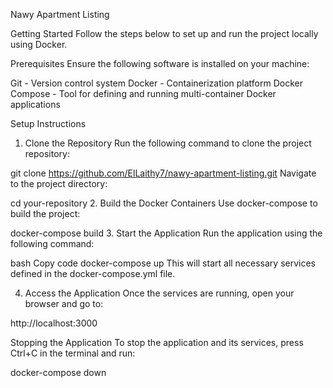 Nawy Apartment Listing

Getting Started
Follow the steps below to set up and run the project locally using Docker.

Prerequisites
Ensure the following software is installed on your machine:

Git - Version control system
Docker - Containerization platform
Docker Compose - Tool for defining and running multi-container Docker applications

Setup Instructions
1. Clone the Repository
Run the following command to clone the project repository:

git clone https://github.com/ElLaithy7/nawy-apartment-listing.git
Navigate to the project directory:

cd your-repository
2. Build the Docker Containers
Use docker-compose to build the project:

docker-compose build
3. Start the Application
Run the application using the following command:

bash
Copy code
docker-compose up
This will start all necessary services defined in the docker-compose.yml file.

4. Access the Application
Once the services are running, open your browser and go to:

http://localhost:3000

Stopping the Application
To stop the application and its services, press Ctrl+C in the terminal and run:

docker-compose down
